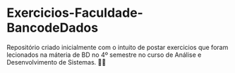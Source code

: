 # Exercicios-Faculdade-BancodeDados
 Repositório criado inicialmente com o intuito de postar exercicios que foram lecionados na máteria de BD no 4º semestre no curso de Análise e Desenvolvimento de Sistemas. 👨‍💻
